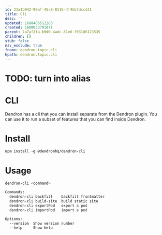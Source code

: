 ```yaml
---
id: 23a1b942-99af-45c8-8116-4f4bb7dccd21
title: Cli
desc: ''
updated: 1608485512283
created: 1600033791071
parent: 7a7af2fa-b9d0-4adc-81e6-f03186123539
children: []
stub: false
nav_exclude: true
fname: dendron.topic.cli
hpath: dendron.topic.cli
---
```

# TODO: turn into alias

# CLI

Dendron has a cli that you can install separate from the Dendron plugin. You can use it to run a subset of features that you can find inside Dendron. 

# Install

```
npm install -g @dendronhq/dendron-cli
```

# Usage

```bash
dendron-cli <command>

Commands:
  dendron-cli backfill    backfill frontmatter
  dendron-cli build-site  build static site
  dendron-cli exportPod   export a pod
  dendron-cli importPod   import a pod

Options:
  --version  Show version number                                       [boolean]
  --help     Show help                                                 [boolean]
```

